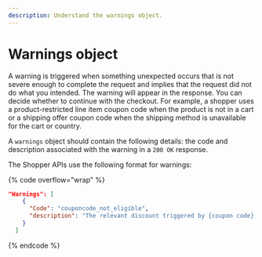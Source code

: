 ```yaml
---
description: Understand the warnings object.
---
```


# Warnings object

A warning is triggered when something unexpected occurs that is not severe enough to complete the request and implies that the request did not do what you intended. The warning will appear in the response. You can decide whether to continue with the checkout. For example, a shopper uses a product-restricted line item coupon code when the product is not in a cart or a shipping offer coupon code when the shipping method is unavailable for the cart or country.

A `warnings` object should contain the following details: the code and description associated with the warning in a `200 OK` response.

The Shopper APIs use the following format for warnings:

{% code overflow="wrap" %}
```json
"Warnings": [
    {
      "Code": "couponcode_not_eligible",
      "description": "The relevant discount triggered by {coupon code} will be applied to the cart once it meets the offer criteria."
    }
  ]
```
{% endcode %}

